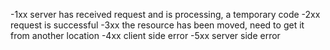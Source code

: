 -1xx
server has received request and is processing, a temporary code
-2xx
request is successful
-3xx
the resource has been moved, need to get it from another location
-4xx
client side error
-5xx
server side error